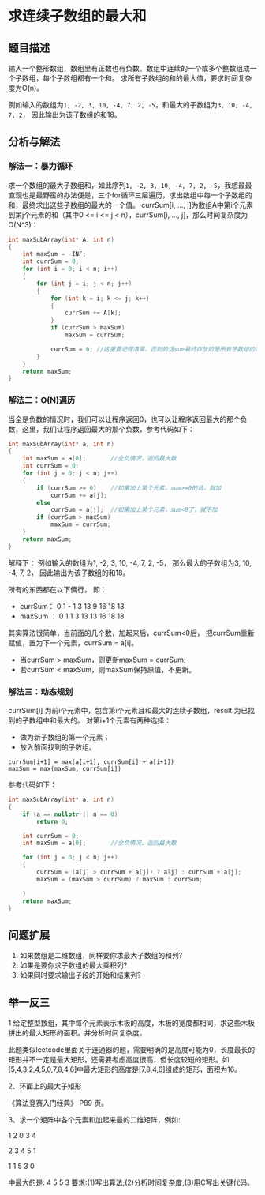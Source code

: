 # 求连续子数组的最大和

## 题目描述

输入一个整形数组，数组里有正数也有负数。数组中连续的一个或多个整数组成一个子数组，每个子数组都有一个和。
求所有子数组的和的最大值，要求时间复杂度为O(n)。

例如输入的数组为`1, -2, 3, 10, -4, 7, 2, -5`，和最大的子数组为`3, 10, -4, 7, 2`，
因此输出为该子数组的和18。

## 分析与解法
### 解法一：暴力循环
求一个数组的最大子数组和，如此序列`1, -2, 3, 10, -4, 7, 2, -5`，我想最最直观也是最野蛮的办法便是，三个for循环三层遍历，求出数组中每一个子数组的和，最终求出这些子数组的最大的一个值。
currSum[i, …, j]为数组A中第i个元素到第j个元素的和（其中0 <= i <= j < n），currSum[i, …, j]，那么时间复杂度为O(N^3)：

``` c
int maxSubArray(int* A, int n)
{
    int maxSum = -INF;
    int currSum = 0;
    for (int i = 0; i < n; i++)
    {
        for (int j = i; j < n; j++)
        {
            for (int k = i; k <= j; k++)
            {
                currSum += A[k];
            }
            if (currSum > maxSum)
                maxSum = currSum;

            currSum = 0; //这里要记得清零，否则的话sum最终存放的是所有子数组的和。
        }
    }
    return maxSum;
}
```

### 解法二：O(N)遍历
当全是负数的情况时，我们可以让程序返回0，也可以让程序返回最大的那个负数，这里，我们让程序返回最大的那个负数，参考代码如下：

``` c
int maxSubArray(int* a, int n)
{
	int maxSum = a[0];       //全负情况，返回最大数
	int currSum = 0;
	for (int j = 0; j < n; j++)
	{
		if (currSum >= 0)    //如果加上某个元素，sum>=0的话，就加
			currSum += a[j];
		else
			currSum = a[j];  //如果加上某个元素，sum<0了，就不加
		if (currSum > maxSum)
			maxSum = currSum;
	}
	return maxSum;
}
```
解释下：
例如输入的数组为1, -2, 3, 10, -4, 7, 2, -5，
那么最大的子数组为3, 10, -4, 7, 2，
因此输出为该子数组的和18。

所有的东西都在以下俩行，
即：
 - currSum：  0  1 - 1  3  13   9  16  18  13
 - maxSum ：  0  1   1  3  13  13  16  18  18

其实算法很简单，当前面的几个数，加起来后，currSum<0后，
把currSum重新赋值，置为下一个元素，currSum = a[i]。
 - 当currSum > maxSum，则更新maxSum = currSum;
 - 若currSum < maxSum，则maxSum保持原值，不更新。

### 解法三：动态规划
currSum[i] 为前i个元素中，包含第i个元素且和最大的连续子数组，result 为已找到的子数组中和最大的。
对第i+1个元素有两种选择：
 - 做为新子数组的第一个元素；
- 放入前面找到的子数组。

```
currSum[i+1] = max(a[i+1], currSum[i] + a[i+1])
maxSum = max(maxSum, currSum[i])
```
参考代码如下：
```c
int maxSubArray(int* a, int n)
{
	if (a == nullptr || n == 0)
		return 0;

	int currSum = 0;
	int maxSum = a[0];       //全负情况，返回最大数

	for (int j = 0; j < n; j++)
	{
		currSum = (a[j] > currSum + a[j]) ? a[j] : currSum + a[j];
		maxSum = (maxSum > currSum) ? maxSum : currSum;

	}
	return maxSum;
}
```

## 问题扩展

1. 如果数组是二维数组，同样要你求最大子数组的和列?
2. 如果是要你求子数组的最大乘积列?
3. 如果同时要求输出子段的开始和结束列?


## 举一反三
1 给定整型数组，其中每个元素表示木板的高度，木板的宽度都相同，求这些木板拼出的最大矩形的面积。并分析时间复杂度。
 
此题类似leetcode里面关于连通器的题，需要明确的是高度可能为0，长度最长的矩形并不一定是最大矩形，还需要考虑高度很高，但长度较短的矩形。如[5,4,3,2,4,5,0,7,8,4,6]中最大矩形的高度是[7,8,4,6]组成的矩形，面积为16。

2、环面上的最大子矩形

《算法竞赛入门经典》 P89 页。

3、求一个矩阵中各个元素和加起来最的二维矩阵，例如:

1 2 0 3 4

2 3 4 5 1

1 1 5 3 0

中最大的是:
4 5
5 3
要求:(1)写出算法;(2)分析时间复杂度;(3)用C写出关键代码。
